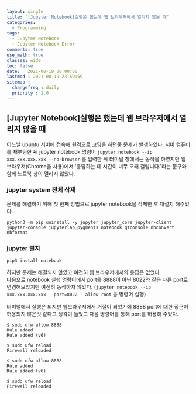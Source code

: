 ```yaml
---
layout: single
title: '[Jupyter Notebook]실행은 했는데 웹 브라우저에서 열리지 않을 때'
categories:
  - Programming
tags:
  - Jupyter Notebook
  - Jupyter Notebook Error
comments: true  
use_math: true
classes: wide
toc: false
date:   2021-08-19 00:00:00 
lastmod : 2021-08-19 23:59:59 
sitemap :
  changefreq : daily
  priority : 1.0
---
```

## [Jupyter Notebook]실행은 했는데 웹 브라우저에서 열리지 않을 때

어느날 ubuntu 서버에 접속해 원격으로 코딩을 하던중 문제가 발생하였다. 서버 컴퓨터를 재부팅한 뒤 jupyter notebook 명령어 `jupyter notebook --ip xxx.xxx.xxx.xxx --no-browser` 를 입력한 뒤 터미널 창에서는 동작을 하였지만 웹 브라우저(Chrome을 사용)에서 '응답하는 데 시간이 너무 오래 걸립니다.'라는 문구와 함께 노트북 창이 열리지 않았다.  


### jupyter system 전체 삭제  
문제를 해결하기 위해 첫 번째 방법으로 jupyter notebook을 삭제한 후 재설치 해주었다.  

`python3 -m pip uninstall -y jupyter jupyter_core jupyter-client jupyter-console jupyterlab_pygments notebook qtconsole nbconvert nbformat`  

### jupyter 설치
`pip3 install notebook`  

하지만 문제는 해결되지 않았고 여전히 웹 브라우저에서의 응답은 없었다.  
다음으로 notebook 실행 명령어에서 port를 8888이 아닌 8022와 같은 다른 port로 변경해보았지만 여전히 동작하지 않았다. (`jupyter notebook --ip xxx.xxx.xxx.xxx --port=8022 --allow-root` 등 명령어 실행)  

터미널에서 실행은 되지만 웹브라우저에서 거절이 되었기에 8888 port에 대한 접근이 허용되지 않은것 같다고 생각이 들었고 다음 명령어를 통해 port를 허용해 주었다.  

```terminal
$ sudo ufw allow 8888
Rule added
Rule added (v6)

$ sudo ufw reload
Firewall reloaded
```  

```
$ sudo ufw allow 8888
Rule added
Rule added (v6)

$ sudo ufw reload
Firewall reloaded
```  